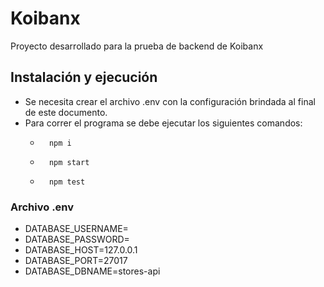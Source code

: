 # Koibanx

Proyecto desarrollado para la prueba de backend de Koibanx


## Instalación y ejecución

* Se necesita crear el archivo .env con la configuración brindada al final de este documento.
* Para correr el programa se debe ejecutar los siguientes comandos: 
  * ```
      npm i
    ```
  * ```
      npm start
    ```
  * ```
      npm test
    ```


### Archivo .env
* DATABASE_USERNAME=
* DATABASE_PASSWORD=
* DATABASE_HOST=127.0.0.1
* DATABASE_PORT=27017
* DATABASE_DBNAME=stores-api
